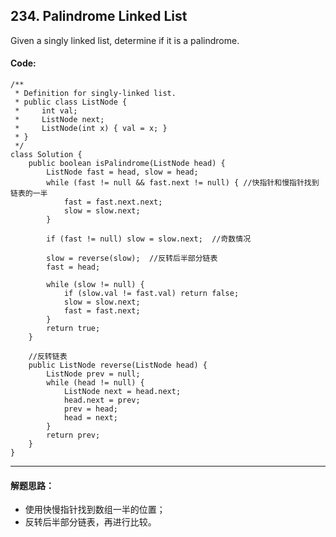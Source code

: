 ## 234. Palindrome Linked List

Given a singly linked list, determine if it is a palindrome.

#### Code:
<pre><code>/**
 * Definition for singly-linked list.
 * public class ListNode {
 *     int val;
 *     ListNode next;
 *     ListNode(int x) { val = x; }
 * }
 */
class Solution {
    public boolean isPalindrome(ListNode head) {
        ListNode fast = head, slow = head;
        while (fast != null && fast.next != null) { //快指针和慢指针找到链表的一半
            fast = fast.next.next;
            slow = slow.next;
        }
        
        if (fast != null) slow = slow.next;  //奇数情况
        
        slow = reverse(slow);  //反转后半部分链表
        fast = head;
        
        while (slow != null) {
            if (slow.val != fast.val) return false;
            slow = slow.next;
            fast = fast.next;
        }
        return true;
    }
    
    //反转链表
    public ListNode reverse(ListNode head) {
        ListNode prev = null;
        while (head != null) {
            ListNode next = head.next;
            head.next = prev;
            prev = head;
            head = next;
        }
        return prev;
    }
}
</code></pre>

***
#### 解题思路：
* 使用快慢指针找到数组一半的位置；
* 反转后半部分链表，再进行比较。